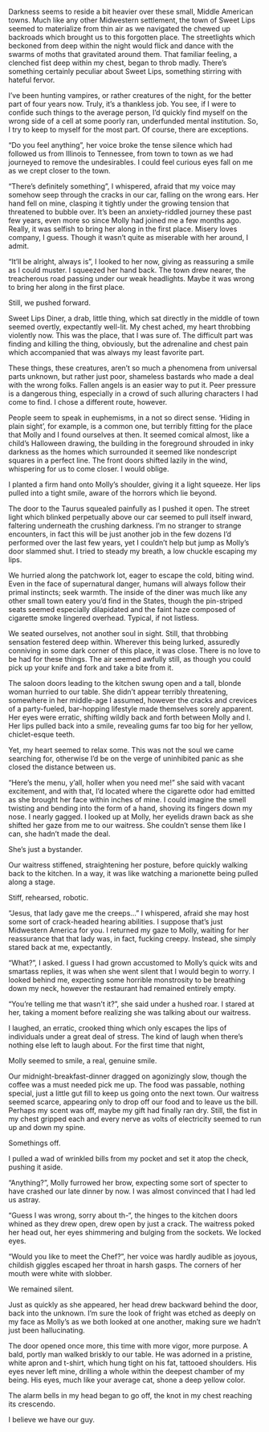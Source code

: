 Darkness seems to reside a bit heavier over these small, Middle American towns. Much like any other Midwestern settlement, the town of Sweet Lips seemed to materialize from thin air as we navigated the chewed up backroads which brought us to this forgotten place. The streetlights which beckoned from deep within the night would flick and dance with the swarms of moths that gravitated around them. That familiar feeling, a clenched fist deep within my chest, began to throb madly. There’s something certainly peculiar about Sweet Lips, something stirring with hateful fervor. 

I’ve been hunting vampires, or rather creatures of the night, for the better part of four years now. Truly, it’s a thankless job. You see, if I were to confide such things to the average person, I’d quickly find myself on the wrong side of a cell at some poorly ran, underfunded mental institution. So, I try to keep to myself for the most part. Of course, there are exceptions. 

“Do you feel anything”, her voice broke the tense silence which had followed us from Illinois to Tennessee, from town to town as we had journeyed to remove the undesirables. I could feel curious eyes fall on me as we crept closer to the town.

“There’s definitely something”, I whispered, afraid that my voice may somehow seep through the cracks in our car, falling on the wrong ears. Her hand fell on mine, clasping it tightly under the growing tension that threatened to bubble over. It’s been an anxiety-riddled journey these past few years, even more so since Molly had joined me a few months ago. Really, it was selfish to bring her along in the first place. Misery loves company, I guess. Though it wasn’t quite as miserable with her around, I admit. 

“It’ll be alright, always is”, I looked to her now, giving as reassuring a smile as I could muster. I squeezed her hand back. The town drew nearer, the treacherous road passing under our weak headlights. Maybe it was wrong to bring her along in the first place.

Still, we pushed forward. 

Sweet Lips Diner, a drab, little thing, which sat directly in the middle of town seemed overtly, expectantly well-lit. My chest ached, my heart throbbing violently now. This was the place, that I was sure of. The difficult part was finding and killing the thing, obviously, but the adrenaline and chest pain which accompanied that was always my least favorite part. 

These things, these creatures, aren’t so much a phenomena from universal parts unknown, but rather just poor, shameless bastards who made a deal with the wrong folks. Fallen angels is an easier way to put it. Peer pressure is a dangerous thing, especially in a crowd of such alluring characters I had come to find. I chose a different route, however. 

People seem to speak in euphemisms, in a not so direct sense. ‘Hiding in plain sight’, for example, is a common one, but terribly fitting for the place that Molly and I found ourselves at then. It seemed comical almost, like a child’s Halloween drawing, the building in the foreground shrouded in inky darkness as the homes which surrounded it seemed like nondescript squares in a perfect line. The front doors shifted lazily in the wind, whispering for us to come closer. I would oblige. 

I planted a firm hand onto Molly’s shoulder, giving it a light squeeze. Her lips pulled into a tight smile, aware of the horrors which lie beyond.

The door to the Taurus squealed painfully as I pushed it open. The street light which blinked perpetually above our car seemed to pull itself inward, faltering underneath the crushing darkness. I’m no stranger to strange encounters, in fact this will be just another job in the few dozens I’d performed over the last few years, yet I couldn’t help but jump as Molly’s door slammed shut. I tried to steady my breath, a low chuckle escaping my lips. 

We hurried along the patchwork lot, eager to escape the cold, biting wind. Even in the face of supernatural danger, humans will always follow their primal instincts; seek warmth. The inside of the diner was much like any other small town eatery you’d find in the States, though the pin-striped seats seemed especially dilapidated and the faint haze composed of cigarette smoke lingered overhead. Typical, if not listless.

We seated ourselves, not another soul in sight. Still, that throbbing sensation festered deep within. Wherever this being lurked, assuredly conniving in some dark corner of this place, it was close. There is no love to be had for these things. The air seemed awfully still, as though you could pick up your knife and fork and take a bite from it. 

The saloon doors leading to the kitchen swung open and a tall, blonde woman hurried to our table. She didn’t appear terribly threatening, somewhere in her middle-age I assumed, however the cracks and crevices of a party-fueled, bar-hopping lifestyle made themselves sorely apparent. Her eyes were erratic, shifting wildly back and forth between Molly and I. Her lips pulled back into a smile, revealing gums far too big for her yellow, chiclet-esque teeth. 

Yet, my heart seemed to relax some. This was not the soul we came searching for, otherwise I’d be on the verge of uninhibited panic as she closed the distance between us. 

“Here’s the menu, y’all, holler when you need me!” she said with vacant excitement, and with that, I’d located where the cigarette odor had emitted as she brought her face within inches of mine. I could imagine the smell twisting and bending into the form of a hand, shoving its fingers down my nose. I nearly gagged. I looked up at Molly, her eyelids drawn back as she shifted her gaze from me to our waitress. She couldn’t sense them like I can, she hadn’t made the deal. 

She’s just a bystander.

Our waitress stiffened, straightening her posture, before quickly walking back to the kitchen. In a way, it was like watching a marionette being pulled along a stage. 

Stiff, rehearsed, robotic.

“Jesus, that lady gave me the creeps...” I whispered, afraid she may host some sort of crack-headed hearing abilities. I suppose that’s just Midwestern America for you. I returned my gaze to Molly, waiting for her reassurance that that lady was, in fact, fucking creepy. Instead, she simply stared back at me, expectantly. 

“What?”, I asked. I guess I had grown accustomed to Molly’s quick wits and smartass replies, it was when she went silent that I would begin to worry. I looked behind me, expecting some horrible monstrosity to be breathing down my neck, however the restaurant had remained entirely empty. 

“You’re telling me that wasn’t it?”, she said under a hushed roar. I stared at her, taking a moment before realizing she was talking  about our waitress. 

I laughed, an erratic, crooked thing which only escapes the lips of individuals under a great deal of stress. The kind of laugh when there’s nothing else left to laugh about. For the first time that night, 

Molly seemed to smile, a real, genuine smile. 

Our midnight-breakfast-dinner dragged on agonizingly slow, though the coffee was a must needed pick me up. The food was passable, nothing special, just a little gut fill to keep us going onto the next town. Our waitress seemed scarce, appearing only to drop off our food and to leave us the bill. Perhaps my scent was off, maybe my gift had finally ran dry. Still, the fist in my chest gripped each and every nerve as volts of electricity seemed to run up and down my spine. 

Somethings off. 

I pulled a wad of wrinkled bills from my pocket and set it atop the check, pushing it aside.

“Anything?”, Molly furrowed her brow, expecting some sort of specter to have crashed our late dinner by now. I was almost convinced that I had led us astray. 

“Guess I was wrong, sorry about th-“, the hinges to the kitchen doors whined as they drew open, drew open by just a crack. The waitress poked her head out, her eyes shimmering and bulging from the sockets. We locked eyes.

“Would you like to meet the Chef?”, her voice was hardly audible as joyous, childish giggles escaped her throat in harsh gasps. The corners of her mouth were white with slobber. 

We remained silent. 

Just as quickly as she appeared, her head drew backward behind the door, back into the unknown. I’m sure the look of fright was etched as deeply on my face as Molly’s as we both looked at one another, making sure we hadn’t just been hallucinating. 

The door opened once more, this time with more vigor, more purpose. A bald, portly man walked briskly to our table. He was adorned in a pristine, white apron and t-shirt, which hung tight on his fat, tattooed shoulders. His eyes never left mine, drilling a whole within the deepest chamber of my being. His eyes, much like your average cat, shone a deep yellow color. 

The alarm bells in my head began to go off, the knot in my chest reaching its crescendo. 

I believe we have our guy.